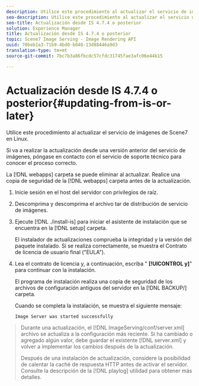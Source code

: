 ```yaml
---
description: Utilice este procedimiento al actualizar el servicio de imágenes de Scene7 en Linux.
seo-description: Utilice este procedimiento al actualizar el servicio de imágenes de Scene7 en Linux.
seo-title: Actualización desde IS 4.7.4 o posterior
solution: Experience Manager
title: Actualización desde IS 4.7.4 o posterior
topic: Scene7 Image Serving - Image Rendering API
uuid: 70beb1a3-71b9-4bd0-b048-13d88446a9d3
translation-type: tm+mt
source-git-commit: 7bc7b3a86fbcdc57cfdc31745fae3afc06e44b15

---
```



# Actualización desde IS 4.7.4 o posterior{#updating-from-is-or-later}

Utilice este procedimiento al actualizar el servicio de imágenes de Scene7 en Linux.

Si va a realizar la actualización desde una versión anterior del servicio de imágenes, póngase en contacto con el servicio de soporte técnico para conocer el proceso correcto.

La [!DNL webapps] carpeta se puede eliminar al actualizar. Realice una copia de seguridad de la [!DNL webapps] carpeta antes de la actualización.

1. Inicie sesión en el host del servidor con privilegios de raíz.
1. Descomprima y descomprima el archivo tar de distribución de servicio de imágenes.
1. Ejecute [!DNL ./install-is] para iniciar el asistente de instalación que se encuentra en la [!DNL setup] carpeta.

   El instalador de actualizaciones comprueba la integridad y la versión del paquete instalado. Si se realiza correctamente, se muestra el Contrato de licencia de usuario final (&quot;EULA&quot;).
1. Lea el contrato de licencia y, a continuación, escriba &quot; **[!UICONTROL y]**&quot; para continuar con la instalación.

   El programa de instalación realiza una copia de seguridad de los archivos de configuración antiguos del servidor en la [!DNL BACKUP/] carpeta.

   Cuando se completa la instalación, se muestra el siguiente mensaje:

   `Image Server was started successfully`
>Durante una actualización, el [!DNL ImageServing/conf/server.xml] archivo se actualiza a la configuración más reciente. Si ha cambiado o agregado algún valor, debe guardar el existente [!DNL server.xml] y volver a implementar los cambios después de la actualización.
>
>Después de una instalación de actualización, considere la posibilidad de calentar la caché de respuesta HTTP antes de activar el servidor. Consulte la descripción de la [!DNL playlog] utilidad para obtener más detalles.

